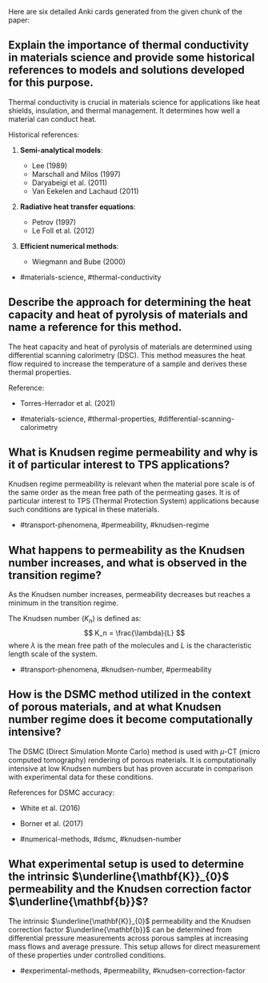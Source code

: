 Here are six detailed Anki cards generated from the given chunk of the paper:

## Explain the importance of thermal conductivity in materials science and provide some historical references to models and solutions developed for this purpose.

Thermal conductivity is crucial in materials science for applications like heat shields, insulation, and thermal management. It determines how well a material can conduct heat.

Historical references:
1. **Semi-analytical models**:
   - Lee (1989)
   - Marschall and Milos (1997)
   - Daryabeigi et al. (2011)
   - Van Eekelen and Lachaud (2011)
  
2. **Radiative heat transfer equations**:
   - Petrov (1997)
   - Le Foll et al. (2012)
  
3. **Efficient numerical methods**:
   - Wiegmann and Bube (2000)

- #materials-science, #thermal-conductivity


## Describe the approach for determining the heat capacity and heat of pyrolysis of materials and name a reference for this method.

The heat capacity and heat of pyrolysis of materials are determined using differential scanning calorimetry (DSC). This method measures the heat flow required to increase the temperature of a sample and derives these thermal properties.

Reference: 
- Torres-Herrador et al. (2021)

- #materials-science, #thermal-properties, #differential-scanning-calorimetry


## What is Knudsen regime permeability and why is it of particular interest to TPS applications?

Knudsen regime permeability is relevant when the material pore scale is of the same order as the mean free path of the permeating gases. It is of particular interest to TPS (Thermal Protection System) applications because such conditions are typical in these materials.

- #transport-phenomena, #permeability, #knudsen-regime


## What happens to permeability as the Knudsen number increases, and what is observed in the transition regime?

As the Knudsen number increases, permeability decreases but reaches a minimum in the transition regime.

The Knudsen number ($K_n$) is defined as:
$$
K_n = \frac{\lambda}{L}
$$
where $\lambda$ is the mean free path of the molecules and $L$ is the characteristic length scale of the system.

- #transport-phenomena, #knudsen-number, #permeability


## How is the DSMC method utilized in the context of porous materials, and at what Knudsen number regime does it become computationally intensive?

The DSMC (Direct Simulation Monte Carlo) method is used with $\mu$-CT (micro computed tomography) rendering of porous materials. It is computationally intensive at low Knudsen numbers but has proven accurate in comparison with experimental data for these conditions.

References for DSMC accuracy:
- White et al. (2016)
- Borner et al. (2017)

- #numerical-methods, #dsmc, #knudsen-number


## What experimental setup is used to determine the intrinsic $\underline{\mathbf{K}}_{0}$ permeability and the Knudsen correction factor $\underline{\mathbf{b}}$?

The intrinsic $\underline{\mathbf{K}}_{0}$ permeability and the Knudsen correction factor $\underline{\mathbf{b}}$ can be determined from differential pressure measurements across porous samples at increasing mass flows and average pressure. This setup allows for direct measurement of these properties under controlled conditions.

- #experimental-methods, #permeability, #knudsen-correction-factor